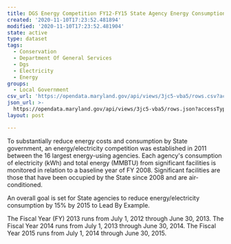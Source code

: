 ```yaml
---
title: DGS Energy Competition FY12-FY15 State Agency Energy Consumption Annual Totals
created: '2020-11-10T17:23:52.481894'
modified: '2020-11-10T17:23:52.481904'
state: active
type: dataset
tags:
  - Conservation
  - Department Of General Services
  - Dgs
  - Electricity
  - Energy
groups:
  - Local Government
csv_url: 'https://opendata.maryland.gov/api/views/3jc5-vba5/rows.csv?accessType=DOWNLOAD'
json_url: >-
  https://opendata.maryland.gov/api/views/3jc5-vba5/rows.json?accessType=DOWNLOAD
layout: post

---
```

To substantially reduce energy costs and consumption by State government, an energy/electricity competition was established in 2011 between the 16 largest energy-using agencies. Each agency's consumption of electricity (kWh) and total energy (MMBTU) from significant facilities is monitored in relation to a baseline year of FY 2008. Significant facilities are those that have been occupied by the State since 2008 and are air-conditioned.
				
An overall goal  is set for State agencies to reduce energy/electricity consumption by 15% by 2015 to Lead By Example. 

The Fiscal Year (FY) 2013 runs from July 1, 2012 through June 30, 2013. The Fiscal Year 2014 runs from July 1, 2013 through June 30, 2014. The Fiscal Year 2015 runs from July 1, 2014 through June 30, 2015.
